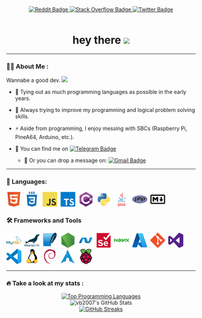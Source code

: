 <div id="header" align="center">
  <div id="badges">
    <!-- <a href="https://www.linkedin.com/in/bal%C3%A1zs-v%C3%A1gv%C3%B6lgyi-a51b852a7/">
      <img src="https://img.shields.io/badge/LinkedIn-blue?style=for-the-badge&logo=linkedin&logoColor=white" alt="LinkedIn Badge"/>
    </a> -->
    <a target="_blank" href="https://www.reddit.com/u/VB2007_">
      <img src="https://img.shields.io/badge/Reddit-red?style=for-the-badge&logo=reddit&logoColor=white" alt="Reddit Badge"/>
    </a>
    <a target="_blank" href="https://stackoverflow.com/users/17977546/vb2007">
      <img src="https://img.shields.io/badge/Stack_Overflow-orange?style=for-the-badge&logo=stack-overflow&logoColor=white" alt="Stack Overflow Badge"/>
    </a>
    <a target="_blank" href="https://twitter.com/vb2007_">
      <img src="https://img.shields.io/badge/Twitter-blue?style=for-the-badge&logo=twitter&logoColor=white" alt="Twitter Badge"/>
    </a>
  </div>
  <img src="https://komarev.com/ghpvc/?username=vb2007&style=flat-square&color=blue" alt=""/>
  <h1>
  hey there <img src="https://media.giphy.com/media/hvRJCLFzcasrR4ia7z/giphy.gif" width="30px"/>
  </h1>
  <!-- <div align="center">
  <img src="https://media.giphy.com/media/dWesBcTLavkZuG35MI/giphy.gif" width="600" height="300"/>
  </div> -->
</div>

---

### :man_technologist: About Me :

Wannabe a good dev. <img src="https://media.giphy.com/media/WUlplcMpOCEmTGBtBW/giphy.gif" width="30px"/> 

- :telescope: Tying out as much programming languages as possible in the early years.

- :seedling: Always trying to improve my programming and logical problem solving skills.

- :zap: Aside from programming, I enjoy messing with SBCs (Raspberry Pi, PineA64, Arduino, etc.).

- :iphone: You can find me on [![Telegram Badge](https://img.shields.io/badge/-Telegram-blue?style=flat&logo=Telegram&logoColor=white)](https://t.me/VB2007_res)
  - :email: Or you can drop a message on: [![Gmail Badge](https://img.shields.io/badge/-admin@vb2007.hu-orange?style=flat&logo=Gmail&logoColor=white)](mailto:admin@vb2007.hu)

---

### :book: Languages:
<div>
  <a target="_blank" href="https://en.wikipedia.org/wiki/HTML"><img src="https://github.com/devicons/devicon/blob/master/icons/html5/html5-original.svg" title="HTML5" alt="HTML" width="40" height="40"/></a>&nbsp;
  <a target="_blank" href="https://en.wikipedia.org/wiki/CSS"><img src="https://github.com/devicons/devicon/blob/master/icons/css3/css3-plain-wordmark.svg"  title="CSS3" alt="CSS" width="40" height="40"/></a>&nbsp;
  <a target="_blank" href="https://en.wikipedia.org/wiki/JavaScript"><img src="https://github.com/devicons/devicon/blob/master/icons/javascript/javascript-original.svg" title="JavaScript" alt="JavaScript" width="40" height="40"/></a>&nbsp;
  <a target="_blank" href="https://en.wikipedia.org/wiki/TypeScript"><img src="https://github.com/devicons/devicon/blob/master/icons/typescript/typescript-original.svg" title="TypeScript" alt="TypeScript" width="40" height="40"/></a>&nbsp;
  <a target="_blank" href="https://en.wikipedia.org/wiki/C_Sharp_(programming_language)"><img src="https://github.com/devicons/devicon/blob/master/icons/csharp/csharp-original.svg" title="C#" alt="C#" width="40" height="40"/></a>&nbsp;
  <a target="_blank" href="https://en.wikipedia.org/wiki/Python_(programming_language)"><img src="https://github.com/devicons/devicon/blob/master/icons/python/python-original.svg" title="Python" **alt="Python" width="40" height="40"/></a>&nbsp;
  <a target="_blank" href="https://en.wikipedia.org/wiki/Java_(programming_language)"><img src="https://github.com/devicons/devicon/blob/master/icons/java/java-original-wordmark.svg" title="Java" alt="Java" width="40" height="40"/></a>&nbsp;
  <a target="_blank" href="https://en.wikipedia.org/wiki/PHP"><img src="https://github.com/devicons/devicon/blob/master/icons/php/php-original.svg" title="PHP" alt="PHP" width="40" height="40"/></a>&nbsp;
  <a target="_blank" href="https://en.wikipedia.org/wiki/Markdown"><img src="https://github.com/devicons/devicon/blob/master/icons/markdown/markdown-original.svg" title="Markdown" alt="Markdown" width="40" height="40"/></a>&nbsp; <!--That's far from a programming language...-->
</div>

### :hammer_and_wrench: Frameworks and Tools 
<div>
  <a target="_blank" href="https://en.wikipedia.org/wiki/MySQL"><img src="https://github.com/devicons/devicon/blob/master/icons/mysql/mysql-original-wordmark.svg" title="MySQL" alt="MySQL" width="40" height="40"/></a>&nbsp;
  <a target="_blank" href="https://en.wikipedia.org/wiki/MariaDB"><img src="https://github.com/devicons/devicon/blob/master/icons/mariadb/mariadb-original-wordmark.svg" title="MariaDB" alt="MariaDB" width="40" height="40"/></a>&nbsp;
  <a target="_blank" href="https://en.wikipedia.org/wiki/SQLite"><img src="https://github.com/devicons/devicon/blob/master/icons/sqlite/sqlite-original.svg" title="SQLite"  alt="SQLite" width="40" height="40"/></a>&nbsp;
  <a target="_blank" href="https://en.wikipedia.org/wiki/Node.js"><img src="https://github.com/devicons/devicon/blob/master/icons/nodejs/nodejs-original.svg" title="NodeJS" alt="NodeJS" width="40" height="40"/></a>&nbsp;
  <a target="_blank" href="https://en.wikipedia.org/wiki/.NET_Framework"><img src="https://github.com/devicons/devicon/blob/master/icons/dot-net/dot-net-original.svg" title=".NET" alt=".NET" width="40" height="40"/></a>&nbsp;
  <a target="_blank" href="https://en.wikipedia.org/wiki/Selenium_(software)"><img src="https://github.com/devicons/devicon/blob/master/icons/selenium/selenium-original.svg" title="Selenium" alt="Selenium" width="40" height="40"/></a>&nbsp;
  <a target="_blank" href="https://en.wikipedia.org/wiki/Nginx"><img src="https://github.com/devicons/devicon/blob/master/icons/nginx/nginx-original.svg" title="Nginx" alt="Nginx" width="40" height="40"/></a>&nbsp;
  <a target="_blank" href="https://en.wikipedia.org/wiki/Microsoft_Azure"><img src="https://github.com/devicons/devicon/blob/master/icons/azure/azure-original.svg" title="Azure" alt="Azure" width="40" height="40"/></a>&nbsp;
  <a target="_blank" href="https://en.wikipedia.org/wiki/Git"><img src="https://github.com/devicons/devicon/blob/master/icons/git/git-plain.svg" title="Git" alt="Git" width="40" height="40"/></a>&nbsp;
  <a target="_blank" href="https://en.wikipedia.org/wiki/Visual_Studio"><img src="https://github.com/devicons/devicon/blob/master/icons/visualstudio/visualstudio-plain.svg" title="Visual Studio" **alt="Visual Studio" width="40" height="40"/></a>&nbsp;
  <a target="_blank" href="https://en.wikipedia.org/wiki/Visual_Studio_Code"><img src="https://github.com/devicons/devicon/blob/master/icons/vscode/vscode-original.svg" title="VSCode" alt="VSCode" width="40" height="40"/></a>&nbsp;
  <!-- <a href=""><img src="https://github.com/devicons/devicon/blob/master/icons/vscode/vscode-original.svg" title="Eclipse" **alt="Eclipse" width="40" height="40"/></a>&nbsp; -->
  <a target="_blank" href="https://en.wikipedia.org/wiki/Linux"><img src="https://github.com/devicons/devicon/blob/master/icons/linux/linux-original.svg" title="Linux" alt="Linux" width="40" height="40"/></a>&nbsp;
  <a target="_blank" href="https://en.wikipedia.org/wiki/Debian"><img src="https://github.com/devicons/devicon/blob/master/icons/debian/debian-original.svg" title="Debian Linux" alt="Debian Linux" width="40" height="40"/></a>&nbsp;
  <a target="_blank" href="https://en.wikipedia.org/wiki/Arch_Linux"><img src="https://github.com/devicons/devicon/blob/master/icons/archlinux/archlinux-original.svg" title="Arch Linux" alt="Arch Linux" width="40" height="40"/></a>&nbsp;
  <a target="_blank" href="https://en.wikipedia.org/wiki/Raspberry_Pi"><img src="https://github.com/devicons/devicon/blob/master/icons/raspberrypi/raspberrypi-original.svg" title="Raspberry Pi" alt="Raspberry Pi" width="40" height="40"/></a>&nbsp;
</div>

---

### :fire: Take a look at my stats :
<div align="center">

  [![Top Programming Languages](https://github-readme-stats.vercel.app/api/top-langs/?username=vb2007&layout=compact&theme=gotham)](https://github.com/anuraghazra/github-readme-stats)
  <br>
  ![vb2007's GitHub Stats](https://github-readme-stats.vercel.app/api?username=vb2007&show_icons=true&theme=gotham&rank_icon=github)
  <br>
  [![GitHub Streaks](http://github-readme-streak-stats.herokuapp.com?user=vb2007&theme=gotham)](https://git.io/streak-stats)
  
</div>
